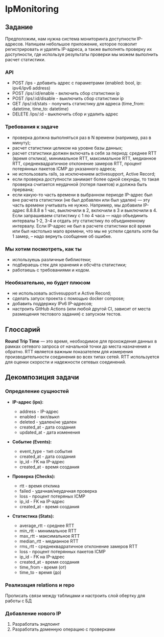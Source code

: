 # IpMonitoring

## Задание
Предположим, нам нужна система мониторинга доступности IP-адресов. Напишем небольшое приложение, которое позволит регистрировать и удалять IP-адреса, а также выполнять проверку их доступности, где используя результаты проверки мы можем выполнить расчет статистики.

### API
* POST /ips - добавить адрес с параметрами (enabled: bool, ip: ipv4/ipv6 address)
* POST /ips/:id/enable - включить сбор статистики ip
* POST /ips/:id/disable - выключить сбор статистики ip
* GET /ips/:id/stats - получить статистику для адреса (time_from: datetime, time_to: datetime)
* DELETE /ips/:id - выключить сбор и удалить адрес

### Требования к задаче
* проверка должна выполняться раз в N времени (например, раз в минуту);
* расчет статистики целиком на уровне базы данных;
* расчет статистики должен включать в себя за период: среднее RTT (время отклика), минимальное RTT, максимальное RTT, медианное RTT, среднеквадратичное отклонение замеров RTT, процент потерянных пакетов ICMP до указанного адреса;
* не использовать rails, за исключением activesupport, Active Record;
* если проверка доступности занимает более одной секунды, то такая проверка считается неудачной (потеря пакетов) и должна быть прервана;
* если какую-то часть времени в выбранном периоде IP-адрес был вне расчета статистики (не был добавлен или был удален) — эту часть времени учитывать не нужно. Например, мы добавили IP-адрес 8.8.8.8 в 1 час, выключили в 2, включили в 3 и выключили в 4. Если запрашиваем статистику с 1 по 4 часа — надо объединить интервалы 1-2, 3-4 и отдать эту статистику по объединенному интервалу. Если IP-адрес не был в расчете статистики всё время или был настолько мало времени, что мы не успели сделать хотя бы 1 замер, – надо вернуть сообщение об ошибке.

### Мы хотим посмотреть, как ты
* используешь различные библиотеки;
* подбираешь стек для хранения и обсчёта статистики;
* работаешь с требованиями и кодом.

### Необязательно, но будет плюсом
* не использовать activesupport и Active Record;
* сделать запуск проекта с помощью docker compose;
* добавить поддержку IPv6 IP-адресов;
* настроить GitHub Actions (или любой другой CI, зависит от места размещения тестового задания) с запуском тестов.

## Глоссарий

**Round Trip Time** — это время, необходимое для прохождения данных в рамках сетевого запроса от начальной точки до места назначения и обратно. RTT является важным показателем для измерения производительности соединения во всех типах сетей. RTT используется для оценки скорости и надежности сетевых соединений.

## Декомпозиция задачи

### Определение сущностей
* **IP-адрес (ips):**
  * address - IP-адрес
  * enabled - вкл/выкл
  * deleted - удален/не удален
  * created_at - дата создания
  * updated_at - дата изменения

* **Событие (Events):**
  * event_type - тип события
  * created_at - дата создания
  * ip_id - FK на IP-адрес
  * created_at - время создания

* **Проверка (Checks):**
  * rtt - время отклика
  * failed - удачная/неудачная проверка
  * loss - процент потеряных ICMP
  * ip_id - FK на IP-адрес
  * created_at - время создания

* **Статистика (Stats):**
  * average_rtt - среднее RTT
  * min_rtt - минимальное RTT
  * max_rtt - максимальное RTT
  * median_rtt - медианное RTT
  * rms_rtt - среднеквадратичное отклонение замеров RTT
  * loss - процент потерянных пакетов ICMP
  * ip_id - FK на IP-адрес
  * created_at - время создания
  * time_from - время (от)
  * time_to - время (до)

### Реализация relations и repo
Прописать связи между таблицами и настроить слой обертку для работы с БД

### Добавление нового IP
1. Разработать эндпоинт
2. Разработать доменную операцию с проверками

